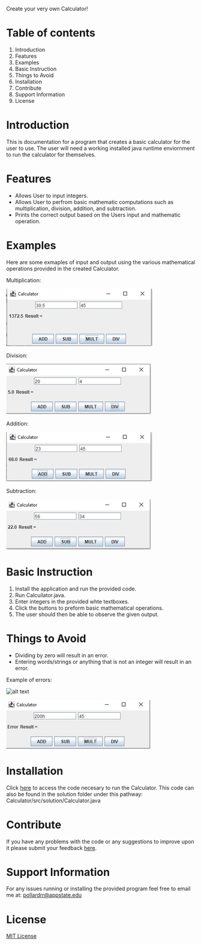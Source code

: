 Create your very own Calculator!

# Table of contents

1. Introduction
2. Features
3. Examples
4. Basic Instruction
5. Things to Avoid
6. Installation
7. Contribute
8. Support Information
9. License

# Introduction

This is documentation for a program that creates a basic calculator for the user to use. 
The user will need a working installed java runtime enviornment to run the calculator for themselves. 

# Features

* Allows User to input integers.
* Allows User to perfrom basic mathematic computations such as multiplication, division, addition, and subtraction.
* Prints the correct output based on the Users input and mathematic operation. 

# Examples

Here are some exmaples of input and output using the various mathematical operations provided in the created Calculator.

Multiplication:

![alt text](Calculator.JPG)

Division:

![alt text](division.JPG)

Addition:

![alt text](Addition.JPG)

Subtraction:

![alt text](Subtraction.JPG)

# Basic Instruction

1. Install the application and run the provided code.
2. Run Calcuilator.java.
3. Enter integers in the provided whte textboxes.
4. Click the buttons to preform basic mathematical operations. 
5. The user should then be able to observe the given output.

# Things to Avoid 

* Dividing by zero will result in an error.
* Entering words/strings or anything that is not an integer will result in an error. 

Example of errors:

![alt text](div%20by%200.JPG)

![alt text](string.JPG)



# Installation

Click [here](https://github.com/ReecePollard55/Calculator/blob/gh-pages/src/solution/Calculator.java) to access the code necesary to run the Calculator.
This code can also be found in the solution folder under this pathway: Calculator/src/solution/Calculator.java

# Contribute

If you have any problems with the code or any suggestions to improve upon it please submit your feedback [here](https://github.com/ReecePollard55/Calculator/issues).

# Support Information

For any issues running or installing the provided program feel free to email me at: pollardrr@appstate.edu

# License 
[MIT License](https://github.com/ReecePollard55/Calculator/blob/gh-pages/MIT%20License)




